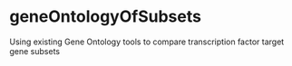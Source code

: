 # geneOntologyOfSubsets
Using existing Gene Ontology tools to compare transcription factor target gene subsets
